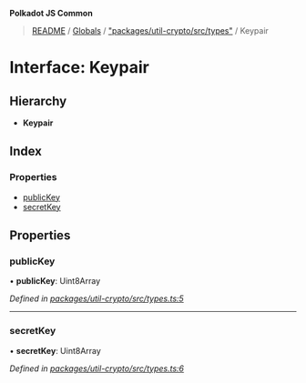 **Polkadot JS Common**

> [README](../README.md) / [Globals](../globals.md) / ["packages/util-crypto/src/types"](../modules/_packages_util_crypto_src_types_.md) / Keypair

# Interface: Keypair

## Hierarchy

* **Keypair**

## Index

### Properties

* [publicKey](_packages_util_crypto_src_types_.keypair.md#publickey)
* [secretKey](_packages_util_crypto_src_types_.keypair.md#secretkey)

## Properties

### publicKey

•  **publicKey**: Uint8Array

*Defined in [packages/util-crypto/src/types.ts:5](https://github.com/polkadot-js/common/blob/13ae8665/packages/util-crypto/src/types.ts#L5)*

___

### secretKey

•  **secretKey**: Uint8Array

*Defined in [packages/util-crypto/src/types.ts:6](https://github.com/polkadot-js/common/blob/13ae8665/packages/util-crypto/src/types.ts#L6)*
